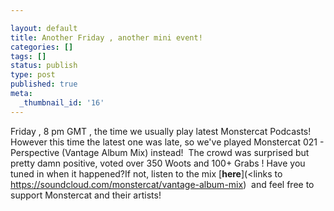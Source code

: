 ```yaml
---

layout: default
title: Another Friday , another mini event!
categories: []
tags: []
status: publish
type: post
published: true
meta:
  _thumbnail_id: '16'
---
```

Friday , 8 pm GMT , the time we usually play latest Monstercat Podcasts! However this time the latest one was late, so we've played Monstercat 021 - Perspective (Vantage Album Mix) instead!  The crowd was surprised but pretty damn positive, voted over 350 Woots and 100+ Grabs ! Have you tuned in when it happened?If not, listen to the mix 
[**here**](<links to https://soundcloud.com/monstercat/vantage-album-mix)  and feel free to support Monstercat and their artists! 
